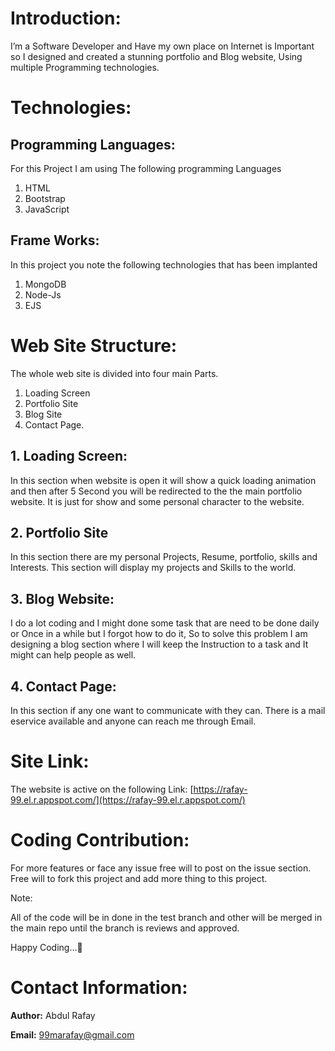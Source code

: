 # Introduction:

I’m a Software Developer and Have my own place on Internet is Important so I designed and created a stunning portfolio and Blog website, Using multiple Programming technologies.

# Technologies:

## Programming Languages:

For this Project I am using The following programming Languages

1. HTML 
2. Bootstrap
3. JavaScript

## Frame Works:

In this project you note the following technologies that has been implanted

1. MongoDB
2. Node-Js
3. EJS

# Web Site Structure:

The whole web site is divided into four main Parts.

1. Loading Screen
2. Portfolio Site
3. Blog Site
4. Contact Page.

## 1. Loading Screen:

In this section when website is open it will show a quick loading animation and then after 5 Second you will be redirected to the the main portfolio website. It is just for show and some personal character to the website.

## 2. Portfolio Site

In this section there are my personal Projects, Resume, portfolio, skills and Interests. This section will display my projects and Skills to the world.

## 3. Blog Website:

I do a lot coding and I might done some task that are need to be done daily or Once in a while but I forgot how to do it, So to solve this problem I am designing a blog section where I will keep the Instruction to a task and It might can help people as well.

## 4. Contact Page:

In this section if any one want to communicate with they can. There is a mail eservice available and anyone can reach me through Email.

# Site Link:

The website is active on the following Link: [https://rafay-99.el.r.appspot.com/](https://rafay-99.el.r.appspot.com/) 

# Coding Contribution:

For more features or face any issue free will to post on the issue section. Free will to fork this project and add more thing to this project.

Note:

All of the code will be in done in the test branch and other will be merged in the main repo until the branch is reviews and approved.

Happy Coding…👋

# Contact Information:

**Author:** Abdul Rafay

**Email:** [99marafay@gmail.com](mailto:99marafay@gmail.com)
